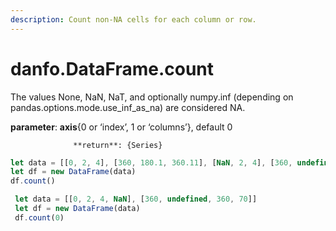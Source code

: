 ```yaml
---
description: Count non-NA cells for each column or row.
---
```


# danfo.DataFrame.count

The values None, NaN, NaT, and optionally numpy.inf \(depending on pandas.options.mode.use\_inf\_as\_na\) are considered NA.

**parameter**: **axis**{0 or ‘index’, 1 or ‘columns’}, default 0

                  **return**: {Series}



```javascript
let data = [[0, 2, 4], [360, 180.1, 360.11], [NaN, 2, 4], [360, undefined, 360]]
let df = new DataFrame(data)
df.count()
```



```javascript
 let data = [[0, 2, 4, NaN], [360, undefined, 360, 70]]
 let df = new DataFrame(data)
 df.count(0)
```



